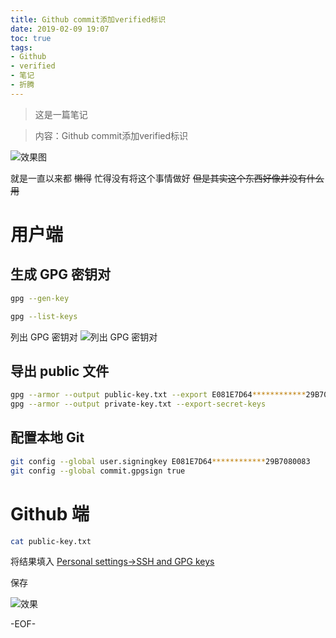 ```yaml
---
title: Github commit添加verified标识
date: 2019-02-09 19:07
toc: true
tags:
- Github
- verified
- 笔记
- 折腾
---
```


>这是一篇笔记

>内容：Github commit添加verified标识
<!--more-->
![效果图](https://cdn.lvcshu.info/img/20190209002.png)

就是一直以来都 ~~懒得~~ 忙得没有将这个事情做好 ~~但是其实这个东西好像并没有什么用~~

# 用户端
## 生成 GPG 密钥对
```bash
gpg --gen-key
```

```bash
gpg --list-keys
```
列出 GPG 密钥对
![列出 GPG 密钥对](https://cdn.lvcshu.info/img/20190209003.png)

## 导出 public 文件
```bash
gpg --armor --output public-key.txt --export E081E7D64************29B7080083
gpg --armor --output private-key.txt --export-secret-keys
```

## 配置本地 Git

```bash
git config --global user.signingkey E081E7D64************29B7080083
git config --global commit.gpgsign true
```

# Github 端
```bash
cat public-key.txt
```
将结果填入 [Personal settings->SSH and GPG keys](https://github.com/settings/keys)

保存

![效果](https://cdn.lvcshu.info/img/20190209004.png)

-EOF-